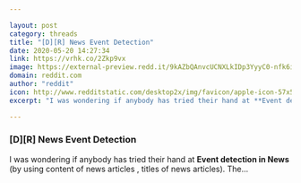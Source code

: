 ```yaml
---

layout: post
category: threads
title: "[D][R] News Event Detection"
date: 2020-05-20 14:27:34
link: https://vrhk.co/2Zkp9vx
image: https://external-preview.redd.it/9kAZbQAnvcUCNXLkIDp3YyyC0-nfk6iuwIb-N4yrcTQ.jpg?width=400&height=209.42408377&auto=webp&crop=400:209.42408377,smart&s=437dbfbd464aacf3ea2044a8ee84e99da4588792
domain: reddit.com
author: "reddit"
icon: http://www.redditstatic.com/desktop2x/img/favicon/apple-icon-57x57.png
excerpt: "I was wondering if anybody has tried their hand at **Event detection in News** (by using content of news articles , titles of news articles). The..."

---
```


### [D][R] News Event Detection

I was wondering if anybody has tried their hand at **Event detection in News** (by using content of news articles , titles of news articles). The...